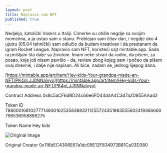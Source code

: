 ```yaml
---
layout: post
title: Napravio sam NFT
published: true
---
```


Nedjelja, katolički Vaskrs u Italiji. Cimerke su otišle negdje sa svojim momcima, a ja ostao sam u stanu. Problejao sam čitav dan, i negdje oko 4 ujutru (05.04 tehnički) sam odlučio da budem kreativan i da prestanem da igram Rocket League. Napravio sam NFT, koristeći sajt mintable.app. Sada razmišljam šta dalje sa životom. Imam neke stvari da radim, da pišem, za posao, koje još nisam završio - da, review zbog kojeg sam i počeo da pišem ovaj dnevnik, i dalje nije napisan. Ali biće, nadam se, jednog lijepog dana.

[https://mintable.app/art/item/Hey-kids-Your-grandpa-made-an-NFT/PK4nLJJ0NNalvyo](https://mintable.app/art/item/Hey-kids-Your-grandpa-made-an-NFT/PK4nLJJ0NNalvyo)

Contract Address
0x8c5aCF6dBD24c66e6FD44d4A4C3d7a2D955AAad2

Token ID
7880001681027771493016253583883211255724351983555602419366660796536958886275

Token Name
Hey kids

![Original Image](https://d1iczm3wxxz9zd.cloudfront.net/a8ad8204-fb73-4558-a4bc-c9ae8babb636/000000-0000000000/7880001681027771493016253583883211255724351983555602419366660796536958886275/ITEM_PREVIEW1.JPG "Original Image")

Original Creator
0x116bEC4306E67a1dc09E12F834973B81Ca03D380